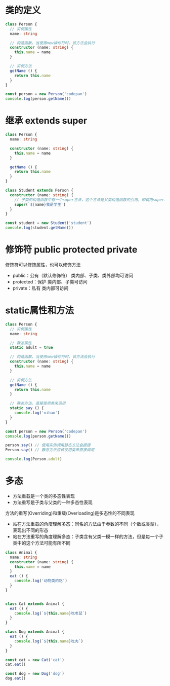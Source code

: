 # 类的定义
```ts
class Person {
  // 实例属性
  name: string

  // 构造函数，当使用new操作符时，该方法会执行
  constructor (name: string) {
    this.name = name
  }

  // 实例方法
  getName () {
    return this.name
  }
}

const person = new Person('codepan')
console.log(person.getName())
```
# 继承 extends super
```ts
class Person {
  name: string

  constructor (name: string) {
    this.name = name
  }

  getName () {
    return this.name
  }
}

class Student extends Person {
  constructor (name: string) {
    // 子类的构造函数中有一个super方法，这个方法是父类构造函数的引用，即调用super构造方法，相当于调用父类的构造函数
    super(`${name}我是学生`)
  }
}

const student = new Student('student')
console.log(student.getName())
```
# 修饰符 public protected private
修饰符可以修饰属性，也可以修饰方法
* public：公有（默认修饰符） 类内部、子类、类外部均可访问
* protected：保护 类内部、子类可访问
* private：私有 类内部可访问

# static属性和方法
```ts
class Person {
  // 实例属性
  name: string

  // 静态属性
  static adult = true

  // 构造函数，当使用new操作符时，该方法会执行
  constructor (name: string) {
    this.name = name
  }

  // 实例方法
  getName () {
    return this.name
  }

  // 静态方法，直接使用类来调用
  static say () {
    console.log('nihao')
  }
}

const person = new Person('codepan')
console.log(person.getName())

person.say() // 使用实例调用静态方法会报错
Person.say() // 静态方法应该使用类来直接调用

console.log(Person.adult)
```
# 多态
* 方法重载是一个类的多态性表现
* 方法重写是子类与父类的一种多态性表现

方法的重写(Overriding)和重载(Overloading)是多态性的不同表现

- 站在方法重载的角度理解多态：同名的方法由于参数的不同（个数或类型），表现出不同的形态
- 站在方法重写的角度理解多态：子类含有父类一模一样的方法，但是每一个子类中的这个方法可能有所不同

```ts
class Animal {
  name: string
  constructor (name: string) {
    this.name = name
  }
  eat () {
    console.log('动物类的吃')
  }
}


class Cat extends Animal {
  eat () {
    console.log(`${this.name}吃老鼠`)
  }
}

class Dog extends Animal {
  eat () {
    console.log(`${this.name}吃肉`)
  }
}

const cat = new Cat('cat')
cat.eat()

const dog = new Dog('dog')
dog.eat()
```